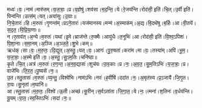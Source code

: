 

  
मध्वः॑।वः॒।नाम॑।मारु॑तम्।य॒ज॒त्राः॒।प्र।य॒ज्ञेषु॑।शव॑सा।म॒द॒न्ति॒।ये।रे॒जय॑न्ति।रोद॑सी॒ इति॑।चि॒त्।उ॒र्वी इति॑।पिन्व॑न्ति।उत्स॑म्।यत्।अया॑सुः।उ॒ग्राः॥  
नि॒चे॒तारः॑।हि।म॒रुतः॑।गृ॒णन्त॑म्।प्रऽने॒तारः॑।यज॑मानस्य।मन्म॑।अ॒स्माक॑म्।अ॒द्य।वि॒दथे॑षु।ब॒र्हिः।आ।वी॒तये॑।स॒द॒त॒।पि॒प्रि॒या॒णाः॥  
न।ए॒ताव॑त्।अ॒न्ये।म॒रुतः॑।यथा॑।इ॒मे।भ्राज॑न्ते।रु॒क्मैः।आयु॑धैः।त॒नूभिः॑।आ।रोद॑सी॒ इति॑।वि॒श्व॒ऽपिशः॑।पि॒शा॒नाः।स॒मा॒नम्।अ॒ञ्जि।अ॒ञ्ज॒ते॒।शु॒भे।कम्॥  
ऋध॑क्।सा।वः॒।म॒रु॒तः॒।दि॒द्युत्।अ॒स्तु॒।यत्।वः॒।आगः॑।पु॒रु॒षता॑।करा॑म।मा।वः॒।तस्या॑म्।अपि॑।भू॒म॒।य॒ज॒त्राः॒।अ॒स्मे इति॑।वः॒।अ॒स्तु॒।सु॒ऽम॒तिः।चनि॑ष्ठा॥  
कृ॒ते।चि॒त्।अत्र॑।म॒रुतः॑।र॒ण॒न्त॒।अ॒न॒व॒द्यासः॑।शुच॑यः।पा॒व॒काः।प्र।नः॒।अ॒व॒त॒।सु॒म॒तिऽभिः॑।य॒ज॒त्राः॒।प्र।वाजे॑भिः।ति॒र॒त॒।पु॒ष्यसे॑।नः॒॥  
उ॒त।स्तु॒तासः॑।म॒रुतः॑।व्य॒न्तु॒।विश्वे॑भिः।नाम॑ऽभिः।नरः॑।ह॒वींषि॑।ददा॑त।नः॒।अ॒मृत॑स्य।प्र॒ऽजायै॑।जि॒गृ॒त।रा॒यः।सू॒नृता॑।म॒घानि॑॥  
आ।स्तु॒तासः॑।म॒रु॒तः॒।विश्वे॑।ऊ॒ती।अच्छ॑।सू॒रीन्।स॒र्वऽता॑ता।जि॒गा॒त॒।ये।नः॒।त्मना॑।श॒तिनः॑।व॒र्धय॑न्ति।यू॒यम्।पा॒त॒।स्व॒स्तिऽभिः॑।सदा॑।नः॒॥  
